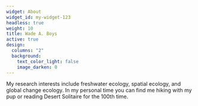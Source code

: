 ```yaml
---
widget: About
widget_id: my-widget-123
headless: true
weight: 10
title: Wade A. Boys
active: true
design:
  columns: "2"
  background:
    text_color_light: false
    image_darken: 0
---
```

M﻿y research interests include freshwater ecology, spatial ecology, and global change ecology. In my personal time you can find me hiking with my pup or reading Desert Solitaire for the 100th time.
